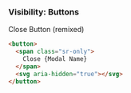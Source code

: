 ### Visibility: Buttons

Close Button (remixed)

```html
<button>
  <span class="sr-only">
    Close {Modal Name}
  </span>
  <svg aria-hidden="true"></svg>
</button>
```
